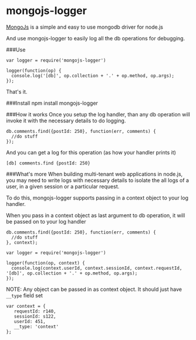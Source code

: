 mongojs-logger
==============

[MongoJs](https://github.com/mafintosh/mongojs) is a simple and easy to use mongodb driver for node.js

And use mongojs-logger to easily log all the db operations for debugging.

###Use
```
var logger = require('mongojs-logger')

logger(function(op) {
  console.log('[db]', op.collection + '.' + op.method, op.args);
});
```

That's it.


###Install
npm install mongojs-logger


###How it works
Once you setup the log handler, than any db operation will invoke it with the necessary details to do logging.

```
db.comments.find({postId: 250}, function(err, comments) {
  //do stuff
});
```

And you can get a log for this operation (as how your handler prints it)
```
[db] comments.find {postId: 250}
```

###What's more
When building multi-tenant web applications in node.js, you may need to write logs with necessary details to isolate the all logs of a user, in a given session or a particular request.

To do this, mongojs-logger supports passing in a context object to your log handler.


When you pass in a context object as last argument to db operation, it will be passed on to your log handler

```
db.comments.find({postId: 250}, function(err, comments) {
  //do stuff
}, context);
```

```
var logger = require('mongojs-logger')

logger(function(op, context) {
  console.log(context.userId, context.sessionId, context.requestId, '[db]', op.collection + '.' + op.method, op.args);
});
```

NOTE: Any object can be passed in as context object. It should just have ```__type``` field set
```
var context = {
   requestId: r140,
   sessionId: s122,
   userId: 451,
   __type: 'context'
};
```

   
   


